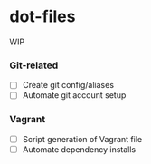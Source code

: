 # dot-files
WIP


### Git-related
- [ ] Create git config/aliases
- [ ] Automate git account setup

### Vagrant
- [ ] Script generation of Vagrant file
- [ ] Automate dependency installs
